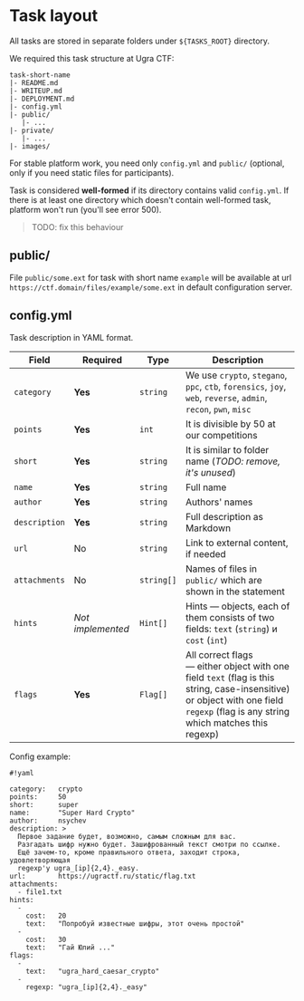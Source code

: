 # Task layout

All tasks are stored in separate folders under `${TASKS_ROOT}` directory.

We required this task structure at Ugra CTF:

```
task-short-name
|- README.md
|- WRITEUP.md
|- DEPLOYMENT.md
|- config.yml
|- public/
   |- ...
|- private/
   |- ...
|- images/
```

For stable platform work, you need only `config.yml` and `public/` (optional, only if you need static files for participants).
 
Task is considered **well-formed** if its directory contains valid `config.yml`. If there is at least one directory which doesn't contain well-formed task, platform won't run (you'll see error 500).

> TODO: fix this behaviour

## public/

File `public/some.ext` for task with short name `example` will be available at url `https://ctf.domain/files/example/some.ext` in default configuration server.

## config.yml

Task description in YAML format.

Field | Required | Type | Description
---- | ------------ | ---- | -----------
`category` | **Yes** | `string` | We use `crypto`, `stegano`, `ppc`, `ctb`, `forensics`, `joy`, `web`, `reverse`, `admin`, `recon`, `pwn`, `misc`
`points` | **Yes** | `int` | It is divisible by 50 at our competitions
`short` | **Yes** | `string` | It is similar to folder name (*TODO: remove, it's unused*)
`name` | **Yes** | `string` | Full name
`author` | **Yes** | `string` | Authors' names
`description` | **Yes** | `string` | Full description as Markdown
`url` | No | `string` | Link to external content, if needed
`attachments` | No | `string[]` | Names of files in `public/` which are shown in the statement
`hints` | *Not implemented* | `Hint[]` | Hints — objects, each of them consists of two fields: `text` (`string`) и `cost` (`int`)
`flags` | **Yes** | `Flag[]` | All correct flags — either object with one field `text` (flag is this string, case-insensitive) or object with one field `regexp` (flag is any string which matches this regexp)

Config example:
```
#!yaml

category:   crypto
points:     50
short:      super
name:       "Super Hard Crypto"
author:     nsychev
description: >
  Первое задание будет, возможно, самым сложным для вас.
  Разгадать шифр нужно будет. Зашифрованный текст смотри по ссылке.
  Ещё зачем-то, кроме правильного ответа, заходит строка, удовлетворяющая
  regexp'у ugra_[ip]{2,4}._easy.
url:        https://ugractf.ru/static/flag.txt
attachments:
  - file1.txt
hints: 
  - 
    cost:   20
    text:   "Попробуй известные шифры, этот очень простой"
  - 
    cost:   30
    text:   "Гай Юлий ..."
flags:
  -
    text:   "ugra_hard_caesar_crypto"
  -
    regexp: "ugra_[ip]{2,4}._easy"
```
